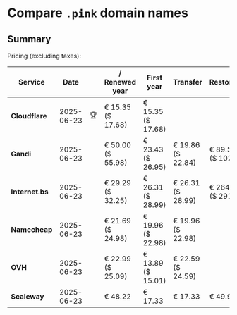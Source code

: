 # Compare `.pink` domain names

## Summary

Pricing (excluding taxes):

| Service | Date |  | / Renewed year | First year | Transfer | Restoration |
|--|--|--|--|--|--|--|
| **Cloudflare** | 2025-06-23 | 🏆 | € 15.35<br>($ 17.68) | € 15.35<br>($ 17.68) |  |  |
| **Gandi** | 2025-06-23 |  | € 50.00<br>($ 55.98) | € 23.43<br>($ 26.95) | € 19.86<br>($ 22.84) | € 89.55<br>($ 102.99) |
| **Internet.bs** | 2025-06-23 |  | € 29.29<br>($ 32.25) | € 26.31<br>($ 28.99) | € 26.31<br>($ 28.99) | € 264.59<br>($ 291.45) |
| **Namecheap** | 2025-06-23 |  | € 21.69<br>($ 24.98) | € 19.96<br>($ 22.98) | € 19.96<br>($ 22.98) |  |
| **OVH** | 2025-06-23 |  | € 22.99<br>($ 25.09) | € 13.89<br>($ 15.01) | € 22.59<br>($ 24.59) |  |
| **Scaleway** | 2025-06-23 |  | € 48.22 | € 17.33 | € 17.33 | € 49.99 |
